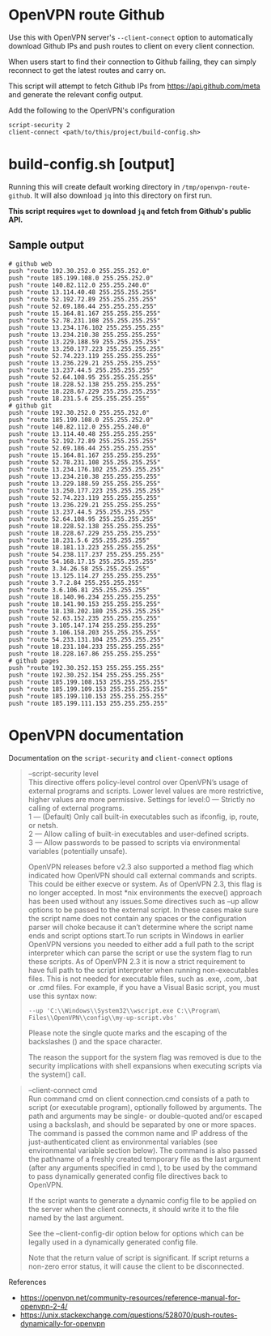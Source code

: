 # OpenVPN route Github

Use this with OpenVPN server's `--client-connect` option to automatically
download Github IPs and push routes to client on every client connection.

When users start to find their connection to Github failing, they can simply
reconnect to get the latest routes and carry on.

This script will attempt to fetch Github IPs from https://api.github.com/meta
and generate the relevant config output.

Add the following to the OpenVPN's configuration

```
script-security 2
client-connect <path/to/this/project/build-config.sh>
```

# build-config.sh [output]

Running this will create default working directory in
`/tmp/openvpn-route-github`. It will also download `jq` into this directory
on first run.

**This script requires `wget` to download `jq` and fetch from Github's
public API.**

## Sample output
```
# github web
push "route 192.30.252.0 255.255.252.0"
push "route 185.199.108.0 255.255.252.0"
push "route 140.82.112.0 255.255.240.0"
push "route 13.114.40.48 255.255.255.255"
push "route 52.192.72.89 255.255.255.255"
push "route 52.69.186.44 255.255.255.255"
push "route 15.164.81.167 255.255.255.255"
push "route 52.78.231.108 255.255.255.255"
push "route 13.234.176.102 255.255.255.255"
push "route 13.234.210.38 255.255.255.255"
push "route 13.229.188.59 255.255.255.255"
push "route 13.250.177.223 255.255.255.255"
push "route 52.74.223.119 255.255.255.255"
push "route 13.236.229.21 255.255.255.255"
push "route 13.237.44.5 255.255.255.255"
push "route 52.64.108.95 255.255.255.255"
push "route 18.228.52.138 255.255.255.255"
push "route 18.228.67.229 255.255.255.255"
push "route 18.231.5.6 255.255.255.255"
# github git
push "route 192.30.252.0 255.255.252.0"
push "route 185.199.108.0 255.255.252.0"
push "route 140.82.112.0 255.255.240.0"
push "route 13.114.40.48 255.255.255.255"
push "route 52.192.72.89 255.255.255.255"
push "route 52.69.186.44 255.255.255.255"
push "route 15.164.81.167 255.255.255.255"
push "route 52.78.231.108 255.255.255.255"
push "route 13.234.176.102 255.255.255.255"
push "route 13.234.210.38 255.255.255.255"
push "route 13.229.188.59 255.255.255.255"
push "route 13.250.177.223 255.255.255.255"
push "route 52.74.223.119 255.255.255.255"
push "route 13.236.229.21 255.255.255.255"
push "route 13.237.44.5 255.255.255.255"
push "route 52.64.108.95 255.255.255.255"
push "route 18.228.52.138 255.255.255.255"
push "route 18.228.67.229 255.255.255.255"
push "route 18.231.5.6 255.255.255.255"
push "route 18.181.13.223 255.255.255.255"
push "route 54.238.117.237 255.255.255.255"
push "route 54.168.17.15 255.255.255.255"
push "route 3.34.26.58 255.255.255.255"
push "route 13.125.114.27 255.255.255.255"
push "route 3.7.2.84 255.255.255.255"
push "route 3.6.106.81 255.255.255.255"
push "route 18.140.96.234 255.255.255.255"
push "route 18.141.90.153 255.255.255.255"
push "route 18.138.202.180 255.255.255.255"
push "route 52.63.152.235 255.255.255.255"
push "route 3.105.147.174 255.255.255.255"
push "route 3.106.158.203 255.255.255.255"
push "route 54.233.131.104 255.255.255.255"
push "route 18.231.104.233 255.255.255.255"
push "route 18.228.167.86 255.255.255.255"
# github pages
push "route 192.30.252.153 255.255.255.255"
push "route 192.30.252.154 255.255.255.255"
push "route 185.199.108.153 255.255.255.255"
push "route 185.199.109.153 255.255.255.255"
push "route 185.199.110.153 255.255.255.255"
push "route 185.199.111.153 255.255.255.255"

```

# OpenVPN documentation 
Documentation on the `script-security` and `client-connect` options

>–script-security level  
>This directive offers policy-level control over OpenVPN’s usage of external
>programs and scripts. Lower level values are more restrictive, higher values
>are more permissive. Settings for level:0 — Strictly no calling of external
>programs.  
>1 — (Default) Only call built-in executables such as ifconfig, ip, route, or
>    netsh.  
>2 — Allow calling of built-in executables and user-defined scripts.  
>3 — Allow passwords to be passed to scripts via environmental variables
>    (potentially unsafe).  
>
>OpenVPN releases before v2.3 also supported a method flag which indicated how
>OpenVPN should call external commands and scripts. This could be either execve
>or system. As of OpenVPN 2.3, this flag is no longer accepted. In most *nix
>environments the execve() approach has been used without any issues.Some
>directives such as –up allow options to be passed to the external script. In
>these cases make sure the script name does not contain any spaces or the
>configuration parser will choke because it can’t determine where the script
>name ends and script options start.To run scripts in Windows in earlier OpenVPN
>versions you needed to either add a full path to the script interpreter which
>can parse the script or use the system flag to run these scripts. As of OpenVPN
>2.3 it is now a strict requirement to have full path to the script interpreter
>when running non-executables files. This is not needed for executable files,
>such as .exe, .com, .bat or .cmd files. For example, if you have a Visual Basic
>script, you must use this syntax now:  
>
>  ```--up 'C:\\Windows\\System32\\wscript.exe C:\\Program\ Files\\OpenVPN\\config\\my-up-script.vbs'```
>
>Please note the single quote marks and the escaping of the backslashes (\) and
>the space character.
>
>The reason the support for the system flag was removed is due to the security
>implications with shell expansions when executing scripts via the system() call.

>–client-connect cmd  
>Run command cmd on client connection.cmd consists of a path to script (or 
>executable program), optionally followed by arguments. The path and arguments
>may be single- or double-quoted and/or escaped using a backslash, and should be
>separated by one or more spaces.  
>The command is passed the common name and IP address of the just-authenticated
>client as environmental variables (see environmental variable section below).
>The command is also passed the pathname of a freshly created temporary file as
>the last argument (after any arguments specified in cmd ), to be used by the
>command to pass dynamically generated config file directives back to OpenVPN.  
>
>If the script wants to generate a dynamic config file to be applied on the
>server when the client connects, it should write it to the file named by the
>last argument.
>
>See the –client-config-dir option below for options which can be legally used
>in a dynamically generated config file.
>
>Note that the return value of script is significant. If script returns a
>non-zero error status, it will cause the client to be disconnected.


References
- https://openvpn.net/community-resources/reference-manual-for-openvpn-2-4/
- https://unix.stackexchange.com/questions/528070/push-routes-dynamically-for-openvpn


